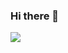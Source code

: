 ### Hi there 👋
<picture>
  <source
    srcset="https://github-readme-stats.vercel.app/api?username=ahmadfh07&show_icons=true&theme=dracula&rank_icon=github"
    media="(prefers-color-scheme: dark)"
  />
  <source
    srcset="https://github-readme-stats.vercel.app/api/top-langs/?username=ahmadfh07&layout=compact&theme=dracula"
    media="(prefers-color-scheme: light), (prefers-color-scheme: no-preference)"
  />
  <img src="https://github-readme-stats.vercel.app/api?username=anuraghazra&show_icons=true" />
</picture>
<!--
**ahmadfh07/ahmadfh07** is a ✨ _special_ ✨ repository because its `README.md` (this file) appears on your GitHub profile.

Here are some ideas to get you started:

- 🔭 I’m currently working on ...
- 🌱 I’m currently learning ...
- 👯 I’m looking to collaborate on ...
- 🤔 I’m looking for help with ...
- 💬 Ask me about ...
- 📫 How to reach me: ...
- 😄 Pronouns: ...
- ⚡ Fun fact: ...
-->
